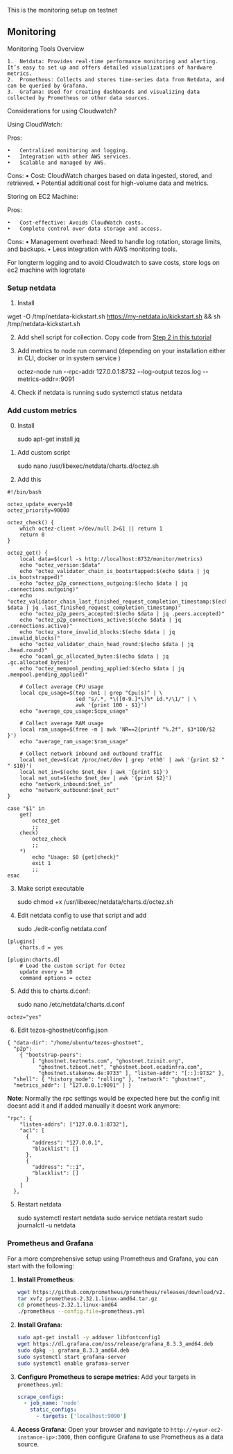 This is the monitoring setup on testnet

## Monitoring
Monitoring Tools Overview

	1.	Netdata: Provides real-time performance monitoring and alerting. It’s easy to set up and offers detailed visualizations of hardware metrics.
	2.	Prometheus: Collects and stores time-series data from Netdata, and can be queried by Grafana.
	3.	Grafana: Used for creating dashboards and visualizing data collected by Prometheus or other data sources.

Considerations for using Cloudwatch?

Using CloudWatch:

Pros:

	•	Centralized monitoring and logging.
	•	Integration with other AWS services.
	•	Scalable and managed by AWS.

Cons:
	•	Cost: CloudWatch charges based on data ingested, stored, and retrieved.
	•	Potential additional cost for high-volume data and metrics.

Storing on EC2 Machine:

Pros:

	•	Cost-effective: Avoids CloudWatch costs.
	•	Complete control over data storage and access.

Cons: 
	•	Management overhead: Need to handle log rotation, storage limits, and backups.
	•	Less integration with AWS monitoring tools.

For longterm logging and to avoid Cloudwatch to save costs, store logs on ec2 machine with logrotate

### Setup netdata

1. Install

wget -O /tmp/netdata-kickstart.sh https://my-netdata.io/kickstart.sh && sh /tmp/netdata-kickstart.sh

2. Add shell script for collection. Copy code from [Step 2 in this tutorial](https://opentezos.com/node-baking/deploy-a-node/monitor-a-node/)

3. Add metrics to node run command (depending on your installation either in CLI, docker or in system service )

    octez-node run --rpc-addr 127.0.0.1:8732 --log-output tezos.log --metrics-addr=:9091

4. Check if netdata is running
    sudo systemctl status netdata

### Add custom metrics
0. Install

    sudo apt-get install jq

1. Add custom script

    sudo nano /usr/libexec/netdata/charts.d/octez.sh

2. Add this

```
#!/bin/bash

octez_update_every=10
octez_priority=90000

octez_check() {
    which octez-client >/dev/null 2>&1 || return 1
    return 0
}

octez_get() {
    local data=$(curl -s http://localhost:8732/monitor/metrics)
    echo "octez_version:$data"
    echo "octez_validator_chain_is_bootsrtapped:$(echo $data | jq .is_bootstrapped)"
    echo "octez_p2p_connections_outgoing:$(echo $data | jq .connections.outgoing)"
    echo "octez_validator_chain_last_finished_request_completion_timestamp:$(echo $data | jq .last_finished_request_completion_timestamp)"
    echo "octez_p2p_peers_accepted:$(echo $data | jq .peers.accepted)"
    echo "octez_p2p_connections_active:$(echo $data | jq .connections.active)"
    echo "octez_store_invalid_blocks:$(echo $data | jq .invalid_blocks)"
    echo "octez_validator_chain_head_round:$(echo $data | jq .head.round)"
    echo "ocaml_gc_allocated_bytes:$(echo $data | jq .gc.allocated_bytes)"
    echo "octez_mempool_pending_applied:$(echo $data | jq .mempool.pending_applied)"

    # Collect average CPU usage
    local cpu_usage=$(top -bn1 | grep "Cpu(s)" | \
                      sed "s/.*, *\([0-9.]*\)%* id.*/\1/" | \
                      awk '{print 100 - $1}')
    echo "average_cpu_usage:$cpu_usage"

    # Collect average RAM usage
    local ram_usage=$(free -m | awk 'NR==2{printf "%.2f", $3*100/$2 }')
    echo "average_ram_usage:$ram_usage"

    # Collect network inbound and outbound traffic
    local net_dev=$(cat /proc/net/dev | grep 'eth0' | awk '{print $2 " " $10}')
    local net_in=$(echo $net_dev | awk '{print $1}')
    local net_out=$(echo $net_dev | awk '{print $2}')
    echo "network_inbound:$net_in"
    echo "network_outbound:$net_out"
}

case "$1" in
    get)
        octez_get
        ;;
    check)
        octez_check
        ;;
    *)
        echo "Usage: $0 {get|check}"
        exit 1
        ;;
esac
```

3. Make script executable

    sudo chmod +x /usr/libexec/netdata/charts.d/octez.sh

4. Edit netdata config to use that script and add 

    sudo ./edit-config netdata.conf

```
[plugins]
    charts.d = yes

[plugin:charts.d]
    # Load the custom script for Octez
    update every = 10
    command options = octez
```

5. Add this to charts.d.conf:

    sudo nano /etc/netdata/charts.d.conf
    
```
octez="yes"
```

6. Edit tezos-ghostnet/config.json

```
{ "data-dir": "/home/ubuntu/tezos-ghostnet",
  "p2p":
    { "bootstrap-peers":
        [ "ghostnet.teztnets.com", "ghostnet.tzinit.org",
          "ghostnet.tzboot.net", "ghostnet.boot.ecadinfra.com",
          "ghostnet.stakenow.de:9733" ], "listen-addr": "[::]:9732" },
  "shell": { "history_mode": "rolling" }, "network": "ghostnet",
  "metrics_addr": [ "127.0.0.1:9091" ] }
```

**Note**: Normally the rpc settings would be expected here but the config init doesnt add it and if added manually it doesnt work anymore:
```
"rpc": {
    "listen-addrs": ["127.0.0.1:8732"],
    "acl": [
      {
        "address": "127.0.0.1",
        "blacklist": []
      },
      {
        "address": "::1",
        "blacklist": []
      }
    ]
  },
```

5. Restart netdata

    sudo systemctl restart netdata
    sudo service netdata restart
    sudo journalctl -u netdata


### Prometheus and Grafana

For a more comprehensive setup using Prometheus and Grafana, you can start with the following:

1. **Install Prometheus**:
   ```sh
   wget https://github.com/prometheus/prometheus/releases/download/v2.32.1/prometheus-2.32.1.linux-amd64.tar.gz
   tar xvfz prometheus-2.32.1.linux-amd64.tar.gz
   cd prometheus-2.32.1.linux-amd64
   ./prometheus --config.file=prometheus.yml
   ```

2. **Install Grafana**:
   ```sh
   sudo apt-get install -y adduser libfontconfig1
   wget https://dl.grafana.com/oss/release/grafana_8.3.3_amd64.deb
   sudo dpkg -i grafana_8.3.3_amd64.deb
   sudo systemctl start grafana-server
   sudo systemctl enable grafana-server
   ```

3. **Configure Prometheus to scrape metrics**:
   Add your targets in `prometheus.yml`:
   ```yaml
   scrape_configs:
     - job_name: 'node'
       static_configs:
         - targets: ['localhost:9090']
   ```

4. **Access Grafana**:
   Open your browser and navigate to `http://<your-ec2-instance-ip>:3000`, then configure Grafana to use Prometheus as a data source.

